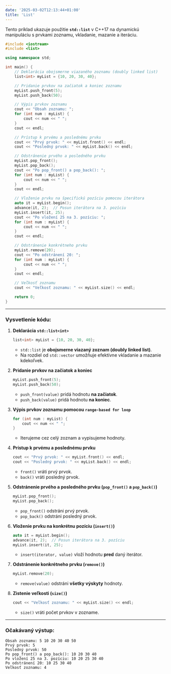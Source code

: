 ```yaml
---
date: '2025-03-02T12:13:44+01:00'
title: 'List'
---
```


Tento príklad ukazuje použitie **`std::list`** v C++17 na dynamickú manipuláciu s prvkami zoznamu, vkladanie, mazanie a
iteráciu.

```cpp
#include <iostream>
#include <list>

using namespace std;

int main() {
    // Deklarácia obojsmerne viazaného zoznamu (doubly linked list)
    list<int> myList = {10, 20, 30, 40};

    // Pridanie prvkov na začiatok a koniec zoznamu
    myList.push_front(5);
    myList.push_back(50);

    // Výpis prvkov zoznamu
    cout << "Obsah zoznamu: ";
    for (int num : myList) {
        cout << num << " ";
    }
    cout << endl;

    // Prístup k prvému a poslednému prvku
    cout << "Prvý prvok: " << myList.front() << endl;
    cout << "Posledný prvok: " << myList.back() << endl;

    // Odstránenie prvého a posledného prvku
    myList.pop_front();
    myList.pop_back();
    cout << "Po pop_front() a pop_back(): ";
    for (int num : myList) {
        cout << num << " ";
    }
    cout << endl;

    // Vloženie prvku na špecifickú pozíciu pomocou iterátora
    auto it = myList.begin();
    advance(it, 2);  // Posun iterátora na 3. pozíciu
    myList.insert(it, 25);
    cout << "Po vložení 25 na 3. pozíciu: ";
    for (int num : myList) {
        cout << num << " ";
    }
    cout << endl;

    // Odstránenie konkrétneho prvku
    myList.remove(20);
    cout << "Po odstránení 20: ";
    for (int num : myList) {
        cout << num << " ";
    }
    cout << endl;

    // Veľkosť zoznamu
    cout << "Veľkosť zoznamu: " << myList.size() << endl;

    return 0;
}
```

---

### **Vysvetlenie kódu:**

1. **Deklarácia `std::list<int>`**
   ```cpp
   list<int> myList = {10, 20, 30, 40};
   ```
    - `std::list` je **obojsmerne viazaný zoznam (doubly linked list)**.
    - Na rozdiel od `std::vector` umožňuje efektívne vkladanie a mazanie kdekoľvek.

2. **Pridanie prvkov na začiatok a koniec**
   ```cpp
   myList.push_front(5);
   myList.push_back(50);
   ```
    - `push_front(value)` pridá hodnotu **na začiatok**.
    - `push_back(value)` pridá hodnotu **na koniec**.

3. **Výpis prvkov zoznamu pomocou `range-based for loop`**
   ```cpp
   for (int num : myList) {
       cout << num << " ";
   }
   ```
    - Iterujeme cez celý zoznam a vypisujeme hodnoty.

4. **Prístup k prvému a poslednému prvku**
   ```cpp
   cout << "Prvý prvok: " << myList.front() << endl;
   cout << "Posledný prvok: " << myList.back() << endl;
   ```
    - `front()` vráti prvý prvok.
    - `back()` vráti posledný prvok.

5. **Odstránenie prvého a posledného prvku (`pop_front()` a `pop_back()`)**
   ```cpp
   myList.pop_front();
   myList.pop_back();
   ```
    - `pop_front()` odstráni prvý prvok.
    - `pop_back()` odstráni posledný prvok.

6. **Vloženie prvku na konkrétnu pozíciu (`insert()`)**
   ```cpp
   auto it = myList.begin();
   advance(it, 2);  // Posun iterátora na 3. pozíciu
   myList.insert(it, 25);
   ```
    - `insert(iterator, value)` vloží hodnotu **pred** daný iterátor.

7. **Odstránenie konkrétneho prvku (`remove()`)**
   ```cpp
   myList.remove(20);
   ```
    - `remove(value)` odstráni **všetky výskyty** hodnoty.

8. **Zistenie veľkosti (`size()`)**
   ```cpp
   cout << "Veľkosť zoznamu: " << myList.size() << endl;
   ```
    - `size()` vráti počet prvkov v zozname.

---

### **Očakávaný výstup:**

```
Obsah zoznamu: 5 10 20 30 40 50 
Prvý prvok: 5
Posledný prvok: 50
Po pop_front() a pop_back(): 10 20 30 40 
Po vložení 25 na 3. pozíciu: 10 20 25 30 40 
Po odstránení 20: 10 25 30 40 
Veľkosť zoznamu: 4
```

